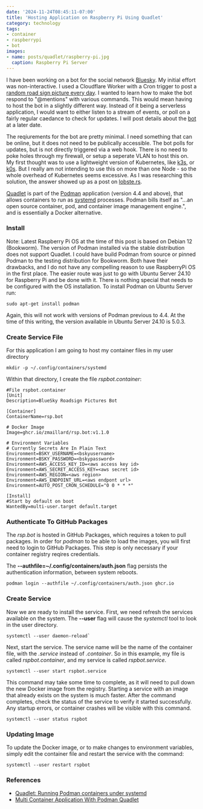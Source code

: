 ```yaml
---
date: '2024-11-24T08:45:11-07:00'
title: 'Hosting Application on Raspberry Pi Using Quadlet'
category: technology
tags:
- container
- raspberrypi
- bot
images:
- name: posts/quadlet/raspberry-pi.jpg
  caption: Raspberry Pi Server
---
```

I have been working on a bot for the social network [Bluesky](https://bsky.app).  My initial effort was non-interactive.  I used a Cloudflare Worker with a Cron trigger to post a [random road sign picture every day](http://github.com/zmaillard/rspodt).  I wanted to learn how to make the bot respond to "@mentions" with various commands.  This would mean having to host the bot in a slightly different way.  Instead of it being a serverless application, I would want to either listen to a stream of events, or poll on a fairly regular caedance to check for updates.  I will post details about the [bot](http://github.com/zmaillard/rsp.bot) at a later date.


The reqiurements for the bot are pretty minimal.  I need something that can be online, but it does not need to be publically accessible.  The bot polls for updates, but is not directly triggered via a web hook.  There is no need to poke holes through my firewall, or setup a seperate VLAN to host this on.  My first thought was to use a lightweight version of Kubernetes, like [k3s](http://k3s.io), or [k0s](http://k0sproject.io).  But I really am not intending to use this on more than one Node - so the whole overhead of Kubernetes seems excessive.  As I was researching this solution, the answer showed up as a post on [lobste.rs](https://lobste.rs/s/vajg5m/what_is_boring_technology_solution_for).


[Quadlet](https://docs.podman.io/en/latest/markdown/podman-systemd.unit.5.html) is part of the [Podman](https://podman.io) application (version 4.4 and above), that allows containers to run as [systemd](https://systemd.io) processes.  Podman bills itself as "...an open source container, pod, and container image management engine.", and is essentially a Docker alternative.

### Install
Note: Latest Raspberry Pi OS at the time of this post is based on Debian 12 (Bookworm).  The version of Podman installed via the stable distribution does not support Quadlet.  I could have build Podman from source or pinned Podman to the testing distribution for Bookworm.  Both have their drawbacks, and I do not have any compelling reason to use RaspberryPi OS in the first place.  The easier route was just to go with Ubuntu Server 24.10 for Raspberry Pi and be done with it.  There is nothing special that needs to be configured with the OS installation.  To install Podman on Ubuntu Server run:

```
sudo apt-get install podman
```

Again, this will not work with versions of Podman previous to 4.4.  At the time of this writing, the version available in Ubuntu Server 24.10 is 5.0.3.

### Create Service File
For this application I am going to host my container files in my user directory
```
mkdir -p ~/.config/containers/systemd
```

Within that directory, I create the file *rspbot.container*:
```
#File rspbot.container
[Unit]
Description=BlueSky Roadsign Pictures Bot

[Container]
ContainerName=rsp.bot

# Docker Image
Image=ghcr.io/zmaillard/rsp.bot:v1.1.0

# Environment Variables
# Currently Secrets Are In Plain Text
Environment=BSKY_USERNAME=<bskyusername>
Environment=BSKY_PASSWORD=<bskypassword>
Environment=AWS_ACCESS_KEY_ID=<aws access key id>
Environment=AWS_SECRET_ACCESS_KEY=<aws secret id>
Environment=AWS_REGION=<aws region>
Environment=AWS_ENDPOINT_URL=<aws endpont url>
Environment=AUTO_POST_CRON_SCHEDULE="0 0 * * *"

[Install]
#Start by default on boot
WantedBy=multi-user.target default.target
```


### Authenticate To GitHub Packages
The *rsp.bot* is hosted in GitHub Packages, which requires a token to pull packages.  In order for *podman* to be able to load the images, you will first need to login to GitHub Packages.  This step is only necessary if your container registry reqires credentials.

The **--authfile=~/.config/containers/auth.json** flag persists the authentication information, between system reboots.

```
podman login --authfile ~/.config/containers/auth.json ghcr.io
```

### Create Service
Now we are ready to install the service.  First, we need refresh the services available on the system.  The **--user** flag will cause the *systemctl* tool to look in the user directory.

```
systemctl --user daemon-reload`
```

Next, start the service.  The service name will be the name of the container file, with the *.service* instead of *.container*.  So in this example, my file is called *rspbot.container*, and my service is called *rspbot.service*.

```
systemctl --user start rspbot.service
```

This command may take some time to complete, as it will need to pull down the new Docker image from the registry.  Starting a service with an image that already exists on the system is much faster.  After the command completes, check the status of the service to verify it started successfully.  Any startup errors, or container crashes will be visible with this command.

```
systemctl --user status rspbot
```

### Updating Image
To update the Docker image, or to make changes to environment variables, simply edit the container file and restart the service with the command:

```
systemctl --user restart rspbot
```

### References
- [Quadlet: Running Podman containers under systemd](https://mo8it.com/blog/quadlet/)
- [Multi Container Application With Podman Quadlet](https://www.redhat.com/en/blog/multi-container-application-podman-quadlet)
